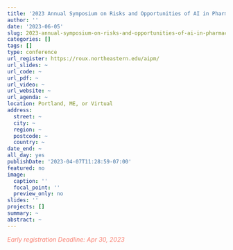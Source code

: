 ```yaml
---
title: '2023 Annual Symposium on Risks and Opportunities of AI in Pharmaceutical Medicine: AI and Causality'
author: ''
date: '2023-06-05'
slug: 2023-annual-symposium-on-risks-and-opportunities-of-ai-in-pharmaceutical-medicine-ai-and-causality
categories: []
tags: []
type: conference
url_register: https://roux.northeastern.edu/aipm/
url_slides: ~
url_code: ~
url_pdf: ~
url_video: ~
url_website: ~
url_agenda: ~
location: Portland, ME, or Virtual
address:
  street: ~
  city: ~
  region: ~
  postcode: ~
  country: ~
date_end: ~
all_day: yes
publishDate: '2023-04-07T11:28:59-07:00'
featured: no
image:
  caption: ''
  focal_point: ''
  preview_only: no
slides: ''
projects: []
summary: ~
abstract: ~
---
```

<span style="color: salmon;">*Early registration Deadline: Apr 30, 2023*</span>

<!--more-->
